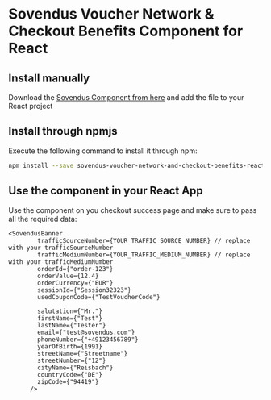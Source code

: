 # Sovendus Voucher Network & Checkout Benefits Component for React

## Install manually
Download the [Sovendus Component from here](https://raw.githubusercontent.com/Sovendus-GmbH/Sovendus-Voucher-Network-and-Checkout-Benefits-Component-for-React/main/src/index.tsx "download") and add the file to your React project

## Install through npmjs
Execute the following command to install it through npm:
  ```bash
  npm install --save sovendus-voucher-network-and-checkout-benefits-react
  ```

## Use the component in your React App
Use the component on you checkout success page and make sure to pass all the required data:
```tsx
<SovendusBanner
        trafficSourceNumber={YOUR_TRAFFIC_SOURCE_NUMBER} // replace with your trafficSourceNumber
        trafficMediumNumber={YOUR_TRAFFIC_MEDIUM_NUMBER} // replace with your trafficMediumNumber
        orderId={"order-123"}
        orderValue={12.4}
        orderCurrency={"EUR"}
        sessionId={"Session32323"}
        usedCouponCode={"TestVoucherCode"}

        salutation={"Mr."}
        firstName={"Test"}
        lastName={"Tester"}
        email={"test@sovendus.com"}
        phoneNumber={"+49123456789"}
        yearOfBirth={1991}
        streetName={"Streetname"}
        streetNumber={"12"}
        cityName={"Reisbach"}
        countryCode={"DE"}
        zipCode={"94419"}
      />
```